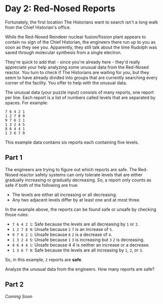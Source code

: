 # Day 2: Red-Nosed Reports 
Fortunately, the first location The Historians want to search isn't a long walk from the Chief Historian's office.

While the Red-Nosed Reindeer nuclear fusion/fission plant appears to contain no sign of the Chief Historian, the engineers there run up to you as soon as they see you. Apparently, they still talk about the time Rudolph was saved through molecular synthesis from a single electron.

They're quick to add that - since you're already here - they'd really appreciate your help analyzing some unusual data from the Red-Nosed reactor. You turn to check if The Historians are waiting for you, but they seem to have already divided into groups that are currently searching every corner of the facility. You offer to help with the unusual data.

The unusual data (your puzzle input) consists of many reports, one report per line. Each report is a list of numbers called levels that are separated by spaces. For example:
```
7 6 4 2 1
1 2 7 8 9
9 7 6 2 1
1 3 2 4 5
8 6 4 4 1
1 3 6 7 9
```
This example data contains six reports each containing five levels.

## Part 1
The engineers are trying to figure out which reports are safe. The Red-Nosed reactor safety systems can only tolerate levels that are either gradually increasing or gradually decreasing. So, a report only counts as safe if both of the following are true:

* The levels are either all increasing or all decreasing.
* Any two adjacent levels differ by at least one and at most three.

In the example above, the reports can be found safe or unsafe by checking those rules:

* `7 6 4 2 1`: Safe because the levels are all decreasing by `1` or `2`.
* `1 2 7 8 9`: Unsafe because `2` `7` is an increase of `5`.
* `9 7 6 2 1`: Unsafe because `6` `2` is a decrease of `4`.
* `1 3 2 4 5`: Unsafe because `1` `3` is increasing but `3` `2` is decreasing.
* `8 6 4 4 1`: Unsafe because 4 4 is neither an increase or a decrease.
* `1 3 6 7 9`: Safe because the levels are all increasing by `1`, `2`, or `3`.

So, in this example, `2` reports are **safe**.

Analyze the unusual data from the engineers. How many reports are safe?

## Part 2
_Coming Soon_